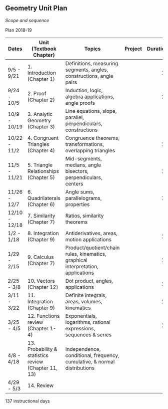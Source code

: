 ## Geometry Unit Plan
*Scope and sequence*

Plan 2018-19

Dates| Unit (Textbook Chapter) | Topics  | Project |Duration|Guide
---|---|---|---|---:|:---:
9/5 - 9/21 | 1. Introduction (Chapter 1) | Definitions, measuring segments, angles, constructions, angle pairs ||10|16
9/24 - 10/5 | 2. Proof (Chapter 2) | Induction, logic, algebra applications, angle proofs ||10|10
10/9 - 10/19 | 3. Analytic Geometry (Chapter 3) | Line equations, slope, parallel, perpendiculars, constructions||9|16
10/22 - 11/2 | 4. Congruent Triangles (Chapter 4) | Congruence theorems, transformations, overlapping triangles ||10|14
11/5 - 11/21 | 5. Triangle Relationships (Chapter 5) | Mid-segments, medians, angle bisectors, perpendiculars, centers ||11| 12
11/26 - 12/7 | 6. Quadrilaterals (Chapter 6) | Angle sums, parallelograms, properties | |10|16
12/10 - 12/18 | 7. Similarity (Chapter 7) | Ratios, similarity theorems ||7|
1/2 - 1/18 | 8. Integration (Chapter 9) | Antiderivatives, areas, motion applications ||13|15
1/29 - 2/15 | 9. Calculus (Chapter 7) | Product/quotient/chain rules, kinematics, graphical interpretation, applications ||13| 5
2/25 - 3/8 | 10. Vectors (Chapter 12) | Dot product, angles, applications ||10| 8
3/11 - 3/22 | 11. Integration (Chapter 9) |Definite integrals, areas, volumes, kinematics||10|
3/25 - 4/5 | 12. Functions review (Chapter 1-4) | Exponentials, logarithms, rational expressions, sequences & series ||10|
4/8 - 4/18 | 13. Probability & statistics review (Chapter 11, 13) | Independence, conditional, frequency, cumulative, & normal distributions ||9|
4/29 - 5/3 | 14. Review |||5|

137 instructional days

<!--stackedit_data:
eyJoaXN0b3J5IjpbMjAwNzYxNTIsLTc3ODQ0MTMyMywtMTk2OD
M2NzgyMl19
-->